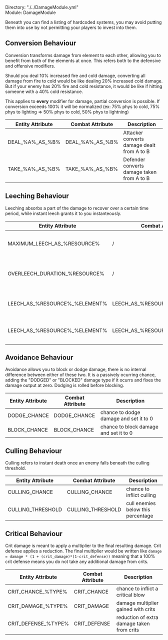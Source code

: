 Directory: "./../DamageModule.yml"  
Module: DamageModule

Beneath you can find a listing of hardcoded systems, you may avoid putting them into use by not permitting your players to invest into them.

## Conversion Behaviour

Conversion transforms damage from element to each other, allowing you to benefit from both of the elements at once. This refers both to the defensive and offensive modifiers. 

Should you deal 10% increased fire and cold damage, converting all damage from fire to cold would be like dealing 20% increased cold damage. But if your enemy has 20% fire and cold resistance, it would be like if hitting someone with a 40% cold resistance. 

This applies to **every** modifier for damage, partial conversion is possible. If conversion exceeds 100% it will be normalized (ex: 75% phys to cold, 75% phys to lighting => 50% phys to cold, 50% phys to lightning)

| Entity Attribute | Combat Attribute | Description |
|-|-|-|
| DEAL\_%A%\_AS\_%B% | DEAL\_%A%\_AS\_%B% | Attacker converts damage dealt from A to B |
| TAKE\_%A%\_AS\_%B% | TAKE\_%A%\_AS\_%B% | Defender converts damage taken from A to B |

## Leeching Behaviour

Leeching absorbs a part of the damage to recover over a certain time period, while instant leech grants it to you instanteously. 

| Entity Attribute | Combat Attribute | Description |
|-|-|-|
| MAXIMUM\_LEECH_AS\_%RESOURCE% | / | Maximum percentage per second recovered |
| OVERLEECH\_DURATION\_%RESOURCE% | / | Ticks to keep leeching while on full resource |
| LEECH\_AS\_%RESOURCE%\_%ELEMENT% | LEECH\_AS\_%RESOURCE%\_%ELEMENT% | Fraction of damage leeched over time |
| LEECH\_AS\_%RESOURCE%\_%ELEMENT% | LEECH\_AS\_%RESOURCE%\_%ELEMENT% | Fraction of damage leeched instantly |

## Avoidance Behaviour

Avoidance allows you to block or dodge damage, there is no internal difference between either of these two. It is a passively ocurring chance, adding the "DODGED" or "BLOCKED" damage type if it ocurrs and fixes the damage output at zero. Dodging is rolled before blocking.

| Entity Attribute | Combat Attribute | Description |
|-|-|-|
| DODGE\_CHANCE | DODGE\_CHANCE | chance to dodge damage and set it to 0 |
| BLOCK\_CHANCE | BLOCK\_CHANCE | chance to block damage and set it to 0 |

## Culling Behaviour

Culling refers to instant death once an enemy falls beneath the culling threshold.

| Entity Attribute | Combat Attribute | Description |
|-|-|-|
| CULLING\_CHANCE | CULLING\_CHANCE | chance to inflict culling |
| CULLING\_THRESHOLD | CULLING\_THRESHOLD | cull enemies below this percentage |

## Critical Behaviour

Crit damage is meant to apply a multiplier to the final resulting damage. Crit defense applies a reduction. The final multiplier would be written like `damage = damage * (1 + (crit_damage)*(1-crit_defense))` meaning that a 100% crit defense means you do not take any additional damage from crits.

| Entity Attribute | Combat Attribute | Description |
|-|-|-|
| CRIT\_CHANCE\_%TYPE% | CRIT\_CHANCE | chance to inflict a critical blow |
| CRIT\_DAMAGE\_%TYPE% | CRIT\_DAMAGE | damage multiplier gained with crits |
| CRIT\_DEFENSE\_%TYPE% | CRIT\_DEFENSE | reduction of extra damage taken from crits |